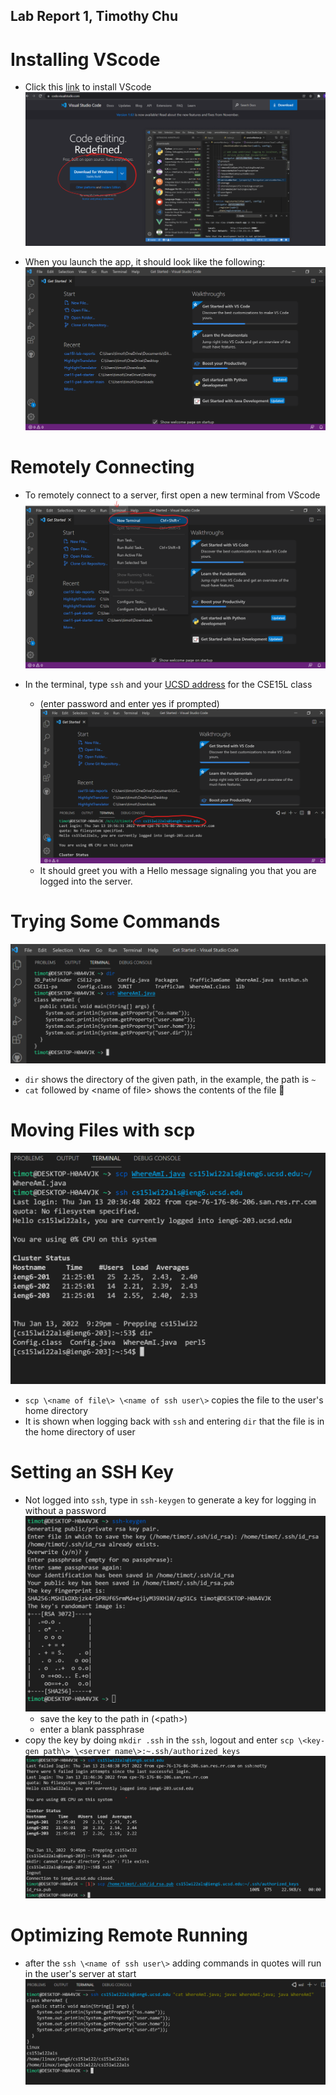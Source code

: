 ## Lab Report 1, Timothy Chu


# Installing VScode
* Click this [link](https://code.visualstudio.com/) to install VScode
![VSCode1](VSCodeDownloadPage.png)

* When you launch the app, it should look like the following:
![VSCode2](VSCodeAppLaunch.png)

#  Remotely Connecting
* To remotely connect to a server, first open a new terminal from VScode
![RemotelyConnecting1](VSCodeOpenTerminal.png)

* In the terminal, type ``ssh`` and your [UCSD address](https://sdacs.ucsd.edu/~icc/index.php) for the CSE15L class 
  * (enter password and enter yes if prompted)
![RemotelyConnecting2](TerminalSsh.png)
  * It should greet you with a Hello message signaling you that you are logged into the server.
 
# Trying Some Commands
 ![Commands](CommandLineCommands.png)
 * ``dir`` shows the directory of the given path, in the example, the path is ``~``
 * ``cat`` followed by \<name of file\> shows the contents of the file 📂 
 
# Moving Files with scp
 ![scp](scp.png)
 * ``scp \<name of file\> \<name of ssh user\>`` copies the file to the user's home directory
 * It is shown when logging back with ``ssh`` and entering ``dir`` that the file is in the home directory of user

# Setting an SSH Key
* Not logged into ``ssh``, type in ``ssh-keygen`` to generate a key for logging in without a password
![key-gen](key-gen.png)
  * save the key to the path in (\<path\>)
  * enter a blank passphrase
* copy the key by doing ``mkdir .ssh`` in the ``ssh``, logout and enter ``scp \<key-gen path\> \<server name\>:~.ssh/authorized_keys``
![copykey](copykey.png)

# Optimizing Remote Running
* after the ``ssh \<name of ssh user\>`` adding commands in quotes will run in the user's server at start
![shortcuts](shortcuts.png)
